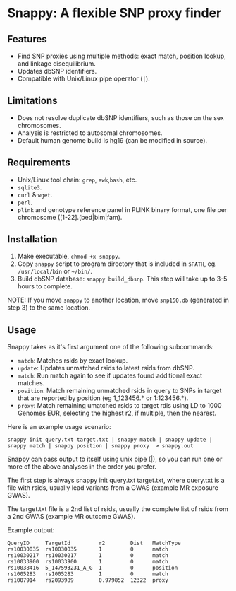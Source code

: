 # Snappy: A flexible SNP proxy finder

## Features

* Find SNP proxies using multiple methods: exact match, position lookup, and linkage disequilibrium.
* Updates dbSNP identifiers.
* Compatible with Unix/Linux pipe operator (`|`).

## Limitations

* Does not resolve duplicate dbSNP identifiers, such as those on the sex chromosomes.
* Analysis is restricted to autosomal chromosomes.
* Default human genome build is hg19 (can be modified in source).

## Requirements

* Unix/Linux tool chain: `grep`, `awk`,`bash`, etc.
* `sqlite3`.
* `curl` & `wget`.
* `perl`.
* `plink` and genotype reference panel in PLINK binary format, one file per chromosome ([1-22].(bed|bim|fam).

## Installation

1. Make executable, `chmod +x snappy`.
2. Copy `snappy` script to program directory that is included in `$PATH`, eg. `/usr/local/bin` or `~/bin/`.
3. Build dbSNP database: `snappy build_dbsnp`. This step will take up to 3-5 hours to complete.

NOTE: If you move `snappy` to another location, move `snp150.db` (generated in step 3) to the same location.


## Usage

Snappy takes as it's first argument one of the following subcommands:

* `match`: Matches rsids by exact lookup.
* `update`: Updates unmatched rsids to latest rsids from dbSNP.
* `match`: Run match again to see if updates found additional exact matches.
* `position`: Match remaining unmatched rsids in query to SNPs in target that are reported by position (eg 1_123456.* or 1:123456.*).
* `proxy`: Match remaining umatched rsids to target rdis using LD to 1000 Genomes EUR, selecting the highest r2, if multiple, then the nearest.

Here is an example usage scenario:

    snappy init query.txt target.txt | snappy match | snappy update | snappy match | snappy position | snappy proxy  > snappy.out

Snappy can pass output to itself using unix pipe (|), so you can run one or more of the above analyses in the order you prefer.

The first step is always snappy init query.txt target.txt, where query.txt is a file with rsids, usually lead variants from a GWAS (example MR exposure GWAS).

The target.txt file is a 2nd list of rsids, usually the complete list of rsids from a 2nd GWAS (example MR outcome GWAS).

Example output:

    QueryID     TargetId         r2        Dist   MatchType
    rs10030035  rs10030035       1         0      match
    rs10030217  rs10030217       1         0      match
    rs10033900  rs10033900       1         0      match
    rs10038416  5_147593231_A_G  1         0      position
    rs1005283   rs1005283        1         0      match
    rs1007914   rs2093989        0.979852  12322  proxy




